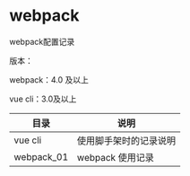 # webpack
webpack配置记录

版本：

webpack：4.0 及以上

vue cli：3.0及以上

目录 | 说明
---|---
vue cli | 使用脚手架时的记录说明
webpack_01 | webpack 使用记录
